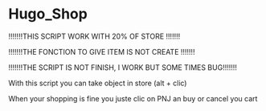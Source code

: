 # Hugo_Shop
!!!!!!!THIS SCRIPT WORK WITH 20% OF STORE !!!!!!!

!!!!!!!THE FONCTION TO GIVE ITEM IS NOT CREATE !!!!!!!

!!!!!!!THE SCRIPT IS NOT FINISH, I WORK BUT SOME TIMES BUG!!!!!!!

With this script you can take object in store (alt + clic)

When your shopping is fine you juste clic on PNJ an buy or cancel you cart
